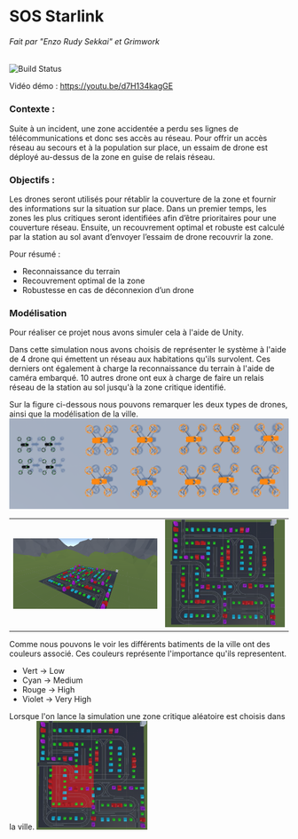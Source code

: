 # SOS Starlink
###### Fait par "Enzo Rudy Sekkai" et Grimwork

![Build Status](https://travis-ci.org/joemccann/dillinger.svg?branch=master)

Vidéo démo : https://youtu.be/d7H134kagGE 

### Contexte :

Suite à un incident, une zone accidentée a perdu ses lignes de télécommunications et donc ses accès au réseau. Pour offrir un accès réseau au secours et à la population sur place, un essaim de drone est déployé au-dessus de la zone en guise de relais réseau.

### Objectifs :

Les drones seront utilisés pour rétablir la couverture de la zone et fournir des informations sur la situation sur place. Dans un premier temps, les zones les plus critiques seront identifiées afin d’être prioritaires pour une couverture réseau. Ensuite, un recouvrement optimal et robuste est calculé par la station au sol avant d’envoyer l’essaim de drone recouvrir la zone.

Pour résumé :
- Reconnaissance du terrain
- Recouvrement optimal de la zone
- Robustesse en cas de déconnexion d’un drone

### Modélisation

Pour réaliser ce projet nous avons simuler cela à l'aide de Unity.

Dans cette simulation nous avons choisis de représenter le système à l'aide de 4 drone qui émettent un réseau aux habitations qu'ils survolent. Ces derniers ont également à charge la reconnaissance du terrain à l'aide de caméra embarqué.
10 autres drone ont eux à charge de faire un relais réseau de la station au sol jusqu'à la zone critique identifié.

Sur la figure ci-dessous nous pouvons remarquer les deux types de drones, ainsi que la modélisation de la ville.
![Les deux types de drones](/img/EssembleDesDronesSurUnity.PNG "Les deux types de drones")

|||
| ------------- | ------------- |
| ![Ville1](/img/planVille1.PNG "Ville1")  | ![Ville2](/img/planVille2.PNG "VillePlanDessus")  |

Comme nous pouvons le voir les différents batiments de la ville ont des couleurs associé. Ces couleurs représente l'importance qu'ils representent.

- Vert -> Low
- Cyan -> Medium
- Rouge -> High
- Violet  -> Very High

 Lorsque l'on lance la simulation une zone critique aléatoire est choisis dans la ville.
<img src="/img/zoneCritique.PNG" alt="ZoneCritique" width="200"/>
